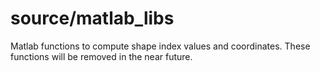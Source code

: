 # source/matlab_libs

Matlab functions to compute shape index values and coordinates. These functions will be removed in the near future.
